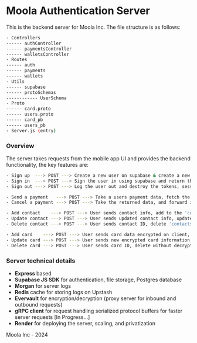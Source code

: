 # Moola Authentication Server

This is the backend server for Moola Inc. The file structure is as follows:

```bash
- Controllers
------ authController
------ paymentsController
------ walletsController
- Routes
------ auth
------ payments
------ wallets
- Utils
------ supabase
------ protoSchemas
------------ UserSchema
- Proto
------ card.proto
------ users.proto
------ card_pb
------ users_pb
- Server.js (entry)
```

### Overview

The server takes requests from the mobile app UI and provides the backend functionality, the key features are:

```bash
- Sign up  ---> POST ---> Create a new user on supabase & create a new database entry in the 'users' table
- Sign in  ---> POST ---> Sign the user in using supabase and return the user, session, and tokens
- Sign out ---> POST ---> Log the user out and destroy the tokens, session, and unsubscribe to any `onAuthStateChanges`

- Send a payment   ---> POST ---> Take a users payment data, fetch the contact where the key matches from the db, forward to 3rd party, return data
- Cancel a payment ---> POST ---> Take the returned data, and forward it to 3rd party to cancel payment where tx number matches

- Add contact    ---> POST ---> User sends contact info, add to the 'contacts' table, point to it using key
- Update contact ---> POST ---> User sends updated contact info, update supabase 'contacts' entry where key matches
- Delete contact ---> POST ---> User sends contact ID, delete 'contacts' entry based on key

- Add card    ---> POST ---> User sends card data encrypted on client, store encrypted in 'wallets' table
- Update card ---> POST ---> User sends new encrypted card information, delete old entry, create a new one in 'wallets'
- Delete card ---> POST ---> User sends card ID, delete without decrypting from 'wallets'
```

### Server technical details

- **Express** based
- **Supabase JS SDK** for authentication, file storage, Postgres database
- **Morgan** for server logs
- **Redis** cache for storing logs on Upstash
- **Evervault** for encryption/decryption (proxy server for inbound and outbound requests)
- **gRPC client** for request handling serialized protocol buffers for faster server requests [In Progress...]
- **Render** for deploying the server, scaling, and privatization


Moola Inc - 2024
